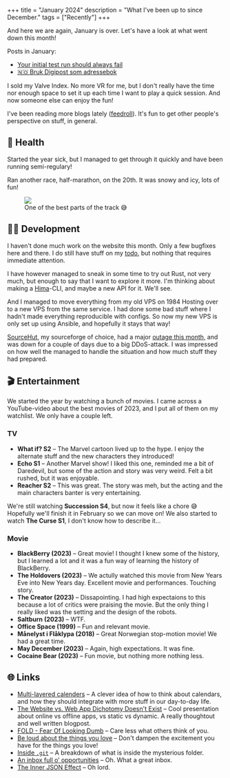 +++
title = "January 2024"
description = "What I've been up to since December."
tags = ["Recently"]
+++

And here we are again, January is over. Let's have a look at what went down this
month!

Posts in January:

- [Your initial test run should always fail](/blog/your-initial-test-run-should-always-fail)
- [🇳🇴 Bruk Digipost som adressebok](/blog/bruk-digipost-som-adressebok)

I sold my Valve Index. No more VR for me, but I don't really have the time nor
enough space to set it up each time I want to play a quick session. And now
someone else can enjoy the fun!

I've been reading more blogs lately ([feedroll](/logs/feedroll)). It's fun to
get other people's perspective on stuff, in general.

## 💪 Health

Started the year sick, but I managed to get through it quickly and have been
running semi-regulary!

Ran another race, half-marathon, on the 20th. It was snowy and icy, lots of fun!

<figure>
  <img src="/img/blog/2024-01-31-2024-january-recently/snowy.webp" />
  <figcaption>One of the best parts of the track 😅</figcaption>
</figure>

## 🧑‍💻 Development

I haven't done much work on the website this month. Only a few bugfixes here and
there. I do still have stuff on my [todo](/todo), but nothing that requires
immediate attention.

I have however managed to sneak in some time to try out Rust, not very much, but
enough to say that I want to explore it more. I'm thinking about making a
[Hima](https://sr.ht/~timharek/hima/)-CLI, and maybe a new API for it. We'll
see.

And I managed to move everything from my old VPS on 1984 Hosting over to a new
VPS from the same service. I had done some bad stuff where I hadn't made
everything reproducible with configs. So now my new VPS is only set up using
Ansible, and hopefully it stays that way!

[SourceHut](https://sourcehut.org/), my sourceforge of choice, had a major
[outage this month](https://sourcehut.org/blog/2024-01-19-outage-post-mortem/),
and was down for a couple of days due to a big DDoS-attack. I was impressed on
how well the managed to handle the situation and how much stuff they had
prepared.

## 🎬 Entertainment

We started the year by watching a bunch of movies. I came across a YouTube-video
about the best movies of 2023, and I put all of them on my watchlist. We only
have a couple left.

### TV

- **What if? S2** – The Marvel cartoon lived up to the hype. I enjoy the
  alternate stuff and the new characters they introduced!
- **Echo S1** – Another Marvel show! I liked this one, reminded me a bit of
  Daredevil, but some of the action and story was very weird. Felt a bit rushed,
  but it was enjoyable.
- **Reacher S2** – This was great. The story was meh, but the acting and the
  main characters banter is very entertaining.

We're still watching **Succession S4**, but now it feels like a chore 😅
Hopefully we'll finish it in February so we can move on! We also started to
watch **The Curse S1**, I don't know how to describe it...

### Movie

- **BlackBerry (2023)** – Great movie! I thought I knew some of the history, but
  I learned a lot and it was a fun way of learning the history of BlackBerry.
- **The Holdovers (2023)** – We actully watched this movie from New Years Eve
  into New Years day. Excellent movie and performances. Touching story.
- **The Creator (2023)** – Dissapointing. I had high expectaions to this because
  a lot of critics were praising the movie. But the only thing I really liked
  was the setting and the design of the robots.
- **Saltburn (2023)** – WTF.
- **Office Space (1999)** – Fun and relevant movie.
- **Månelyst i Flåklypa (2018)** – Great Norwegian stop-motion movie! We had a
  great time.
- **May December (2023)** – Again, high expectations. It was fine.
- **Cocaine Bear (2023)** – Fun movie, but nothing more nothing less.

## 🌐 Links

- [Multi-layered calenders][calendars] – A clever idea of how to think about
  calendars, and how they should integrate with more stuff in our day-to-day
  life.
- [The Website vs. Web App Dichotomy Doesn't Exist][webapp] – Cool presentation
  about online vs offline apps, vs static vs dynamic. A really thoughtout and
  well written blogpost.
- [FOLD - Fear Of Looking Dumb][fold] – Care less what others think of you.
- [Be loud about the things you love][love] – Don't dampen the excitement you
  have for the things you love!
- [Inside `.git`][inside_git] – A breakdown of what is inside the mysterious
  folder.
- [An inbox full o’ opportunities][spam] – Oh. What a great inbox.
- [The Inner JSON Effect][json_wtf] – Oh lord.

[calendars]: https://julian.digital/2023/07/06/multi-layered-calendars/
[webapp]:
  https://jakelazaroff.com/words/the-website-vs-web-app-dichotomy-doesnt-exist/
[fold]: https://www.eddiedale.com/blog/fold-fear-of-looking-dumb
[love]: https://robinrendle.com/notes/be-loud-about-the-things-you-love/
[inside_git]: https://jvns.ca/blog/2024/01/26/inside-git/
[spam]: https://daverupert.com/2024/01/inbox-opportunities/
[json_wtf]: https://thedailywtf.com/articles/the-inner-json-effect
